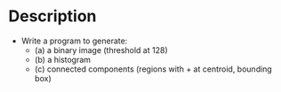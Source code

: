 # Description

* Write a program to generate:
  * (a) a binary image (threshold at 128)
  * (b) a histogram
  * (c) connected components (regions with + at centroid, bounding box)
